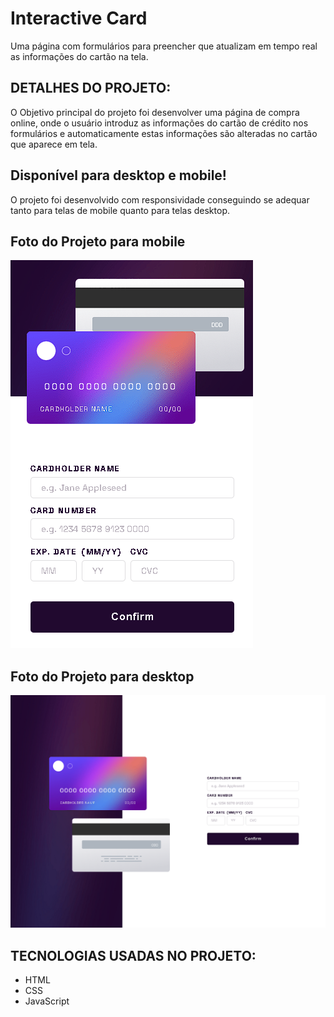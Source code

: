 # Interactive Card
Uma página com formulários para preencher que atualizam em tempo real as informações do cartão na tela.

## DETALHES DO PROJETO:
O Objetivo principal do projeto foi desenvolver uma página de compra online,
onde o usuário introduz as informações do cartão de crédito nos formulários
e automaticamente estas informações são alteradas no cartão que aparece em tela.

## Disponível para desktop e mobile!
O projeto foi desenvolvido com responsividade conseguindo se adequar tanto para telas
de mobile quanto para telas desktop.

## Foto do Projeto para mobile
![](assets/img/finalpage-mobile.png)

## Foto do Projeto para desktop
![](assets/img/finalpage-desktop.png)

## TECNOLOGIAS USADAS NO PROJETO:
* HTML
* CSS
* JavaScript
